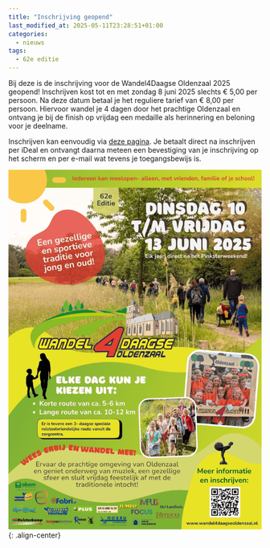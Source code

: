 ```yaml
---
title: "Inschrijving geopend"
last_modified_at: 2025-05-11T23:28:51+01:00
categories:
  - nieuws
tags:
  - 62e editie
---
```


Bij deze is de inschrijving voor de Wandel4Daagse Oldenzaal 2025 geopend! Inschrijven kost tot en met zondag 8 juni 2025 slechts € 5,00 per persoon. Na deze datum betaal je het reguliere tarief van € 8,00 per persoon. Hiervoor wandel je 4 dagen door het prachtige Oldenzaal en ontvang je bij de finish op vrijdag een medaille als herinnering en beloning voor je deelname.  

Inschrijven kan eenvoudig via [deze pagina](/inschrijven). Je betaalt direct na inschrijven per iDeal en ontvangt daarna meteen een bevestiging van je inschrijving op het scherm en per e-mail wat tevens je toegangsbewijs is.

![Flyer Wandel4Daagse Oldenzaal 2025](/assets/images/news/2025/flyer.png){: .align-center}  